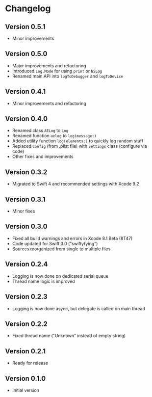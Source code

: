 # Changelog

## Version 0.5.1

- Minor improvements

## Version 0.5.0

- Major improvements and refactoring
- Introduced `Log.Mode` for using `print` or `NSLog`
- Renamed main API into `logToDebugger` and `logToDevice`

## Version 0.4.1

- Minor improvements and refactoring

## Version 0.4.0

- Renamed class `AELog` to `Log`
- Renamed function `aelog` to `log(message:)`
- Added utility function `log(elements:)` to quickly log random stuff
- Replaced `Config` (from .plist file) with `Settings` class (configure via code)
- Other fixes and improvements

## Version 0.3.2

- Migrated to Swift 4 and recommended settings with Xcode 9.2

## Version 0.3.1

- Minor fixes

## Version 0.3.0

- Fixed all build warnings and errors in Xcode 8.1 Beta (8T47)
- Code updated for Swift 3.0 ("swiftyfying")
- Sources reorganized from single to multiple files

## Version 0.2.4

- Logging is now done on dedicated serial queue
- Thread name logic is improved

## Version 0.2.3

- Logging is now done async, but delegate is called on main thread

## Version 0.2.2

- Fixed thread name ("Unknown" instead of empty string)

## Version 0.2.1

- Ready for release

## Version 0.1.0

- Initial version
